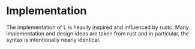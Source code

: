 # Implementation

The implementation of L is heavily inspired and influenced by rustc.
Many implementation and design ideas are taken from rust and in
particular, the syntax is intentionally nearly identical.
